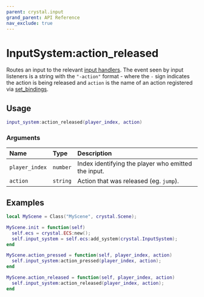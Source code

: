 ```yaml
---
parent: crystal.input
grand_parent: API Reference
nav_exclude: true
---
```


# InputSystem:action_released

Routes an input to the relevant [input handlers](input_listener_add_input_handler). The event seen by input listeners is a string with the `"-action"` format - where the `-` sign indicates the action is being released and `action` is the name of an action registered via [set_bindings](set_bindings).

## Usage

```lua
input_system:action_released(player_index, action)
```

### Arguments

| Name           | Type     | Description                                         |
| :------------- | :------- | :-------------------------------------------------- |
| `player_index` | `number` | Index identifying the player who emitted the input. |
| `action`       | `string` | Action that was released (eg. `jump`).              |

## Examples

```lua
local MyScene = Class("MyScene", crystal.Scene);

MyScene.init = function(self)
  self.ecs = crystal.ECS:new();
  self.input_system = self.ecs:add_system(crystal.InputSystem);
end

MyScene.action_pressed = function(self, player_index, action)
  self.input_system:action_pressed(player_index, action);
end

MyScene.action_released = function(self, player_index, action)
  self.input_system:action_released(player_index, action);
end
```
